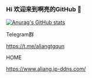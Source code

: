 ### Hi 欢迎来到啊亮的GitHub 👋
[![Anurag's GitHub stats](https://github-readme-stats.vercel.app/api?username=alianggh)](https://github.com/alianggh)

Telegram群

https://t.me/aliangtgqun

HOME

https://www.aliang.ip-ddns.com/

<!--
**alianggh/alianggh** is a ✨ _special_ ✨ repository because its `README.md` (this file) appears on your GitHub profile.

Here are some ideas to get you started:

- 🔭 I’m currently working on ...
- 🌱 I’m currently learning ...
- 👯 I’m looking to collaborate on ...
- 🤔 I’m looking for help with ...
- 💬 Ask me about ...
- 📫 How to reach me: ...
- 😄 Pronouns: ...
- ⚡ Fun fact: ...
-->
